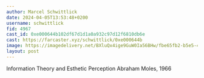 ```yaml
---
author: Marcel Schwittlick
date: 2024-04-05T13:53:48+0200
username: schwittlick
fid: 4967
cast_id: 0xe000644b102df67d1d1a0a932c97d12f6810db6e
cast: https://farcaster.xyz/schwittlick/0xe000644b
image: https://imagedelivery.net/BXluQx4ige9GuW0Ia56BHw/fbe65fb2-b5e5-4045-2ae2-8d8075fce700/original
layout: post
---
```


Information Theory and Esthetic Perception
Abraham Moles, 1966

<img src='https://imagedelivery.net/BXluQx4ige9GuW0Ia56BHw/fbe65fb2-b5e5-4045-2ae2-8d8075fce700/original' alt='' referrerpolicy='no-referrer'/>
